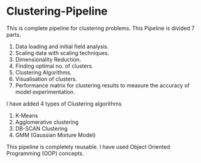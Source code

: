 # Clustering-Pipeline

This is complete pipeline for clustering problems.
This Pipeline is divided 7 parts.

  1) Data loading and initial field analysis.
  2) Scaling data with  scaling techniques.
  3) Dimensionality Reduction.
  4) Finding optimal no. of clusters.
  5) Clustering Algorithms.
  6) Visualisation of clusters.
  7) Performance matrix for clustering results to measure the accuracy of model experimentation.
  
I have added 4 types of Clustering algorithms
  1) K-Means
  2) Agglomerative clustering
  3) DB-SCAN Clustering
  4) GMM (Gaussian Mixture Model)
 
This pipeline is completely reusable. I have used Object Oriented Programming (OOP) concepts.

  
